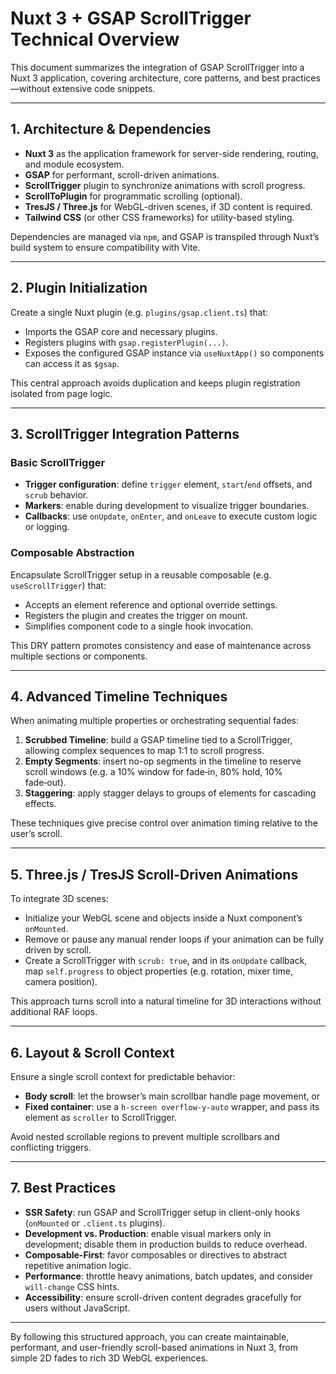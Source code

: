 # Nuxt 3 + GSAP ScrollTrigger Technical Overview

This document summarizes the integration of GSAP ScrollTrigger into a Nuxt 3 application, covering architecture, core patterns, and best practices—without extensive code snippets.

---

## 1. Architecture & Dependencies

- **Nuxt 3** as the application framework for server-side rendering, routing, and module ecosystem.
- **GSAP** for performant, scroll-driven animations.
- **ScrollTrigger** plugin to synchronize animations with scroll progress.
- **ScrollToPlugin** for programmatic scrolling (optional).
- **TresJS / Three.js** for WebGL-driven scenes, if 3D content is required.
- **Tailwind CSS** (or other CSS frameworks) for utility-based styling.

Dependencies are managed via `npm`, and GSAP is transpiled through Nuxt’s build system to ensure compatibility with Vite.

---

## 2. Plugin Initialization

Create a single Nuxt plugin (e.g. `plugins/gsap.client.ts`) that:

- Imports the GSAP core and necessary plugins.
- Registers plugins with `gsap.registerPlugin(...)`.
- Exposes the configured GSAP instance via `useNuxtApp()` so components can access it as `$gsap`.

This central approach avoids duplication and keeps plugin registration isolated from page logic.

---

## 3. ScrollTrigger Integration Patterns

### Basic ScrollTrigger

- **Trigger configuration**: define `trigger` element, `start`/`end` offsets, and `scrub` behavior.
- **Markers**: enable during development to visualize trigger boundaries.
- **Callbacks**: use `onUpdate`, `onEnter`, and `onLeave` to execute custom logic or logging.

### Composable Abstraction

Encapsulate ScrollTrigger setup in a reusable composable (e.g. `useScrollTrigger`) that:

- Accepts an element reference and optional override settings.
- Registers the plugin and creates the trigger on mount.
- Simplifies component code to a single hook invocation.

This DRY pattern promotes consistency and ease of maintenance across multiple sections or components.

---

## 4. Advanced Timeline Techniques

When animating multiple properties or orchestrating sequential fades:

1. **Scrubbed Timeline**: build a GSAP timeline tied to a ScrollTrigger, allowing complex sequences to map 1:1 to scroll progress.
2. **Empty Segments**: insert no-op segments in the timeline to reserve scroll windows (e.g. a 10% window for fade‑in, 80% hold, 10% fade‑out).
3. **Staggering**: apply stagger delays to groups of elements for cascading effects.

These techniques give precise control over animation timing relative to the user’s scroll.

---

## 5. Three.js / TresJS Scroll-Driven Animations

To integrate 3D scenes:

- Initialize your WebGL scene and objects inside a Nuxt component’s `onMounted`.
- Remove or pause any manual render loops if your animation can be fully driven by scroll.
- Create a ScrollTrigger with `scrub: true`, and in its `onUpdate` callback, map `self.progress` to object properties (e.g. rotation, mixer time, camera position).

This approach turns scroll into a natural timeline for 3D interactions without additional RAF loops.

---

## 6. Layout & Scroll Context

Ensure a single scroll context for predictable behavior:

- **Body scroll**: let the browser’s main scrollbar handle page movement, or
- **Fixed container**: use a `h-screen overflow-y-auto` wrapper, and pass its element as `scroller` to ScrollTrigger.

Avoid nested scrollable regions to prevent multiple scrollbars and conflicting triggers.

---

## 7. Best Practices

- **SSR Safety**: run GSAP and ScrollTrigger setup in client-only hooks (`onMounted` or `.client.ts` plugins).
- **Development vs. Production**: enable visual markers only in development; disable them in production builds to reduce overhead.
- **Composable-First**: favor composables or directives to abstract repetitive animation logic.
- **Performance**: throttle heavy animations, batch updates, and consider `will-change` CSS hints.
- **Accessibility**: ensure scroll-driven content degrades gracefully for users without JavaScript.

---

By following this structured approach, you can create maintainable, performant, and user-friendly scroll-based animations in Nuxt 3, from simple 2D fades to rich 3D WebGL experiences.


